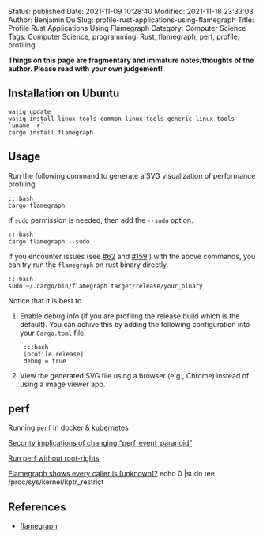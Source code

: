 Status: published
Date: 2021-11-09 10:28:40
Modified: 2021-11-18 23:33:03
Author: Benjamin Du
Slug: profile-rust-applications-using-flamegraph
Title: Profile Rust Applications Using Flamegraph
Category: Computer Science
Tags: Computer Science, programming, Rust, flamegraph, perf, profile, profiling

**Things on this page are fragmentary and immature notes/thoughts of the author. Please read with your own judgement!**

## Installation on Ubuntu
```
wajig update 
wajig install linux-tools-common linux-tools-generic linux-tools-`uname -r`
cargo install flamegraph
```

## Usage

Run the following command to generate a SVG visualization of performance profiling.

    :::bash
    cargo flamegraph

If `sudo` permission is needed, 
then add the `--sudo` option.

    :::bash
    cargo flamegraph --sudo

If you encounter issues 
(see 
[#62](https://github.com/flamegraph-rs/flamegraph/issues/62)
and
[#159](https://github.com/flamegraph-rs/flamegraph/issues/159)
) with the above commands,
you can try run the `flamegraph` on rust binary directly.

    :::bash
    sudo ~/.cargo/bin/flamegraph target/release/your_binary

Notice that it is best to
1. Enable debug info (if you are profiling the release build which is the default).
    You can achive this by adding the following configuration into your `Cargo.toml` file.

        :::bash
        [profile.release]
        debug = true

2. View the generated SVG file using a browser (e.g., Chrome)
    instead of using a image viewer app.

## perf

[Running `perf` in docker & kubernetes](https://medium.com/@geekidea_81313/running-perf-in-docker-kubernetes-7eb878afcd42)

[Security implications of changing “perf_event_paranoid”](https://unix.stackexchange.com/questions/519070/security-implications-of-changing-perf-event-paranoid)

[Run perf without root-rights](https://superuser.com/questions/980632/run-perf-without-root-rights)

[Flamegraph shows every caller is [unknown]?](https://users.rust-lang.org/t/flamegraph-shows-every-caller-is-unknown/52408)
echo 0 |sudo tee /proc/sys/kernel/kptr_restrict

## References

- [flamegraph](https://github.com/flamegraph-rs/flamegraph)